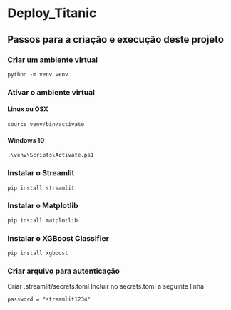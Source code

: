 # Deploy_Titanic

## Passos para a criação e execução deste projeto

### Criar um ambiente virtual

```commandline
python -m venv venv
```

### Ativar o ambiente virtual

#### Linux ou OSX
```commandline
source venv/bin/activate
```

#### Windows 10
```commandline
.\venv\Scripts\Activate.ps1
```

### Instalar o Streamlit
```commandline
pip install streamlit
```

### Instalar o Matplotlib
```commandline
pip install matplotlib
```
### Instalar o XGBoost Classifier
```commandline
pip install xgboost 
```

### Criar arquivo para autenticação
Criar .streamlit/secrets.toml
Incluir no secrets.toml a seguinte linha
```commandline
password = "streamlit1234"
```